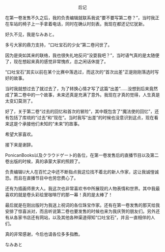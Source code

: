 <p align="center">后记</p>

在第一卷发售不久之后，我的负责编辑就联系我说“要不要写第二卷？”，当时我正在车站的椅子上一手拿着电话，同时在确认时刻表。我现在都还记忆犹新。

好久不见，我是なみあと。

多亏大家的鼎力支持，“口吐宝石的少女”第二卷问世了。

因为是突如其来的联络，我也很失礼地反问“没耍我吧？”，当时语气真的是太随便了，现在想起来真的感觉非常愧疚，总之闲话休提了。

“口吐宝石”其实以前在某个比赛中落选过，而这次的“首次出差”正是刚刚落选时写好的故事。

当时我就想过去了就过去了，为了转换心情才写了这篇“出差”……没想到后来竟然成了第二卷中的一个故事，未来还真是充满了意外。我现在才真的觉得，人生真是太变幻莫测了。

好了，关于第二卷“过去的回忆和首次的冒险”，其中既包含了“魔法使的回忆”，还有包括了库琉的“过去”和“现在”。当时我写“出差”的时候也没意识到这点，现在看来这是个承接他们未知的“未来”的故事。

希望大家喜欢。

接下来是谢辞。

PonicanBooks以及クラウドゲート的各位，在第一卷发售后的直播节目以及第二卷出版的时候，真的承蒙大家的照顾了。

负责编辑U大人在百忙之中还不断指点我这位找不着北的新人作家，这让我诚惶诚恐。而且在直播节目中也劳您费心了。

还有为插画师景大人。我这次也非常喜欢书中所展现的人物表情和世界。其中我最喜欢的就是卷头彩绘里咖啡厅的那一幕！真的是太棒了！

最后就是在刚出版时为我送上祝词的各位珠宝作家。还有在第一卷发售的那天给我安排了惊喜派对，而且听说第二卷也要发售的时候也来为我庆贺的朋友们。另外还有从各家书店还有网站，以及其他各种渠道得知“口吐宝石”，并且一直相伴的人们。

真的非常感谢，今后也请各位多多指教。

なみあと

